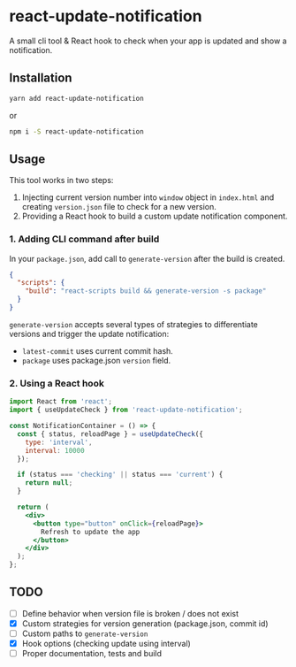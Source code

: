 # react-update-notification

A small cli tool & React hook to check when your app is updated and show a notification.

## Installation

```bash
yarn add react-update-notification
```

or

```bash
npm i -S react-update-notification
```

## Usage

This tool works in two steps:

1. Injecting current version number into `window` object in `index.html` and creating `version.json` file to check for a new version.
2. Providing a React hook to build a custom update notification component.

### 1. Adding CLI command after build

In your `package.json`, add call to `generate-version` after the build is created.

```json
{
  "scripts": {
    "build": "react-scripts build && generate-version -s package"
  }
}
```

`generate-version` accepts several types of strategies to differentiate versions and trigger the update notification:

- `latest-commit` uses current commit hash.
- `package` uses package.json `version` field.

<!-- `generate-version` accepts custom paths to `index.html` and to target `version.json` like this:

```bash
generate-version -i build/customIndex.html -v build/customVersionFile.json
``` -->

### 2. Using a React hook

```jsx
import React from 'react';
import { useUpdateCheck } from 'react-update-notification';

const NotificationContainer = () => {
  const { status, reloadPage } = useUpdateCheck({
    type: 'interval',
    interval: 10000
  });

  if (status === 'checking' || status === 'current') {
    return null;
  }

  return (
    <div>
      <button type="button" onClick={reloadPage}>
        Refresh to update the app
      </button>
    </div>
  );
};
```

## TODO

- [ ] Define behavior when version file is broken / does not exist
- [x] Custom strategies for version generation (package.json, commit id)
- [ ] Custom paths to `generate-version`
- [x] Hook options (checking update using interval)
- [ ] Proper documentation, tests and build
